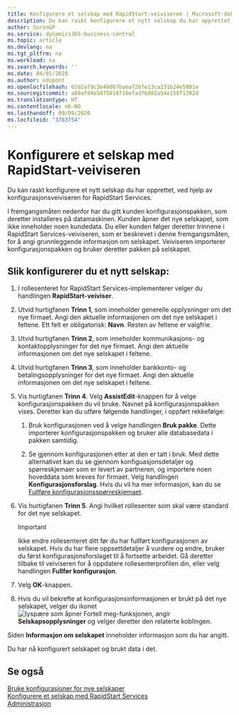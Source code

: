 ```yaml
---
title: Konfigurere et selskap med RapidStart-veiviseren | Microsoft-dokumentasjon
description: Du kan raskt konfigurere et nytt selskap du har opprettet, ved hjelp av konfigurasjonsveiviseren for RapidStart Services.
author: SorenGP
ms.service: dynamics365-business-central
ms.topic: article
ms.devlang: na
ms.tgt_pltfrm: na
ms.workload: na
ms.search.keywords: ''
ms.date: 04/01/2020
ms.author: edupont
ms.openlocfilehash: 03d2a79c3e40d67baea726fe13ca231624e5081e
ms.sourcegitcommit: a80afd4e5075018716efad76d82a54e158f1392d
ms.translationtype: HT
ms.contentlocale: nb-NO
ms.lasthandoff: 09/09/2020
ms.locfileid: "3783754"
---
```

# <a name="configure-a-company-with-the-rapidstart-wizard"></a>Konfigurere et selskap med RapidStart-veiviseren
Du kan raskt konfigurere et nytt selskap du har opprettet, ved hjelp av konfigurasjonsveiviseren for RapidStart Services.

I fremgangsmåten nedenfor har du gitt kunden konfigurasjonspakken, som deretter installeres på datamaskinen. Kunden åpner det nye selskapet, som ikke inneholder noen kundedata. Du eller kunden følger deretter trinnene i RapidStart Services-veiviseren, som er beskrevet i denne fremgangsmåten, for å angi grunnleggende informasjon om selskapet. Veiviseren importerer konfigurasjonspakken og bruker deretter pakken på selskapet.  

## <a name="to-configure-a-new-company"></a>Slik konfigurerer du et nytt selskap:  
1. I rollesenteret for RapidStart Services-implementerer velger du handlingen **RapidStart-veiviser**.  
2. Utvid hurtigfanen **Trinn 1**, som inneholder generelle opplysninger om det nye firmaet. Angi den aktuelle informasjonen om det nye selskapet i feltene. Ett felt er obligatorisk: **Navn**. Resten av feltene er valgfrie.  
3. Utvid hurtigfanen **Trinn 2**, som inneholder kommunikasjons- og kontaktopplysninger for det nye firmaet. Angi den aktuelle informasjonen om det nye selskapet i feltene.
4. Utvid hurtigfanen **Trinn 3**, som inneholder bankkonto- og betalingsopplysninger for det nye firmaet. Angi den aktuelle informasjonen om det nye selskapet i feltene.  
5. Vis hurtigfanen **Trinn 4**. Velg **AssistEdit**-knappen for å velge konfigurasjonspakken du vil bruke. Navnet på konfigurasjonspakken vises. Deretter kan du utføre følgende handlinger, i oppført rekkefølge:  

    1. Bruk konfigurasjonen ved å velge handlingen **Bruk pakke**. Dette importerer konfigurasjonspakken og bruker alle databasedata i pakken samtidig.  

    2. Se gjennom konfigurasjonen etter at den er tatt i bruk. Med dette alternativet kan du se gjennom konfiguasjonsdetaljer og spørreskjemaer som er levert av partneren, og importere noen hoveddata som kreves for firmaet. Velg handlingen **Konfigurasjonsforslag**. Hvis du vil ha mer informasjon, kan du se [Fullføre konfigurasjonsspørreskjemaet](admin-gather-customer-setup-values.md#to-complete-the-configuration-questionnaire).  

6. Vis hurtigfanen **Trinn 5**. Angi hvilket rollesenter som skal være standard for det nye selskapet.  

    > [!IMPORTANT]  
    >  Ikke endre rollesenteret ditt før du har fullført konfigurasjonen av selskapet. Hvis du har flere oppsettdetaljer å vurdere og endre, bruker du først konfigurasjonsforslaget til å fortsette arbeidet. Gå deretter tilbake til veiviseren for å oppdatere rollesenterprofilen din, eller velg handlingen **Fullfør konfigurasjon**.

7. Velg **OK**-knappen.  
8. Hvis du vil bekrefte at konfigurasjonsinformasjonen er brukt på det nye selskapet, velger du ikonet ![lyspære som åpner Fortell meg-funksjonen](media/ui-search/search_small.png "Fortell hva du vil gjøre"), angir **Selskapsopplysninger** og velger deretter den relaterte koblingen.

Siden **Informasjon om selskapet** inneholder informasjon som du har angitt.   

Du har nå konfigurert selskapet og brukt data i det.  

## <a name="see-also"></a>Se også  
[Bruke konfigurasjoner for nye selskaper](admin-apply-configuration-to-new-companies.md)  
[Konfigurere et selskap med RapidStart Services](admin-set-up-a-company-with-rapidstart.md)  
[Administrasjon](admin-setup-and-administration.md)
